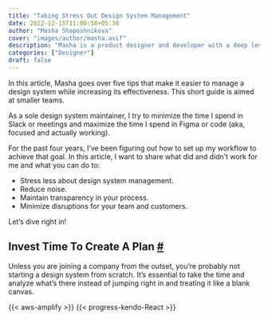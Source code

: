 ```yaml
---
title: "Taking Stress Out Design System Management"
date: 2022-12-15T11:00:58+05:30
author: "Masha Shaposhnikova"
cover: "images/author/masha.avif"
description: "Masha is a product designer and developer with a deep love for design systems and open-source design."
categories: ["Designer"]
draft: false
---
```


In this article, Masha goes over five tips that make it easier to manage a design system while increasing its effectiveness. This short guide is aimed at smaller teams.
 
 <!--more-->

As a sole design system maintainer, I try to minimize the time I spend in Slack or meetings and maximize the time I spend in Figma or code (aka, focused and actually working).

For the past four years, I’ve been figuring out how to set up my workflow to achieve that goal. In this article, I want to share what did and didn’t work for me and what you can do to:

* Stress less about design system management.
* Reduce noise.
* Maintain transparency in your process.
* Minimize disruptions for your team and customers.

Let’s dive right in!

## Invest Time To Create A Plan **[#](#invest-time-to-create-a-plan)**

Unless you are joining a company from the outset, you’re probably not starting a design system from scratch. It’s essential to take the time and analyze what’s there instead of jumping right in and treating it like a blank canvas.

{{< aws-amplify >}}
{{< progress-kendo-React >}}